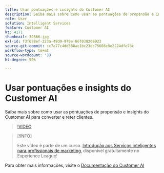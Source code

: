 ```yaml
---
title: Usar pontuações e insights do Customer AI
description: Saiba mais sobre como usar as pontuações de propensão e insights do Customer AI para converter e reter clientes.
role: User
solution: Intelligent Services
feature: Customer AI
kt: 4171
thumbnail: 32666.jpg
exl-id: f3f628ef-223a-48d9-979e-86f038268923
source-git-commit: cc7a77c4dd380ae1bc23dc75608e8e2224dfe78c
workflow-type: tm+mt
source-wordcount: '83'
ht-degree: 50%

---
```


# Usar pontuações e insights do Customer AI

Saiba mais sobre como usar as pontuações de propensão e insights do Customer AI para converter e reter clientes.

>[!VIDEO](https://video.tv.adobe.com/v/32666?quality=12&learn=on)

>[!INFO]
>
> Este vídeo é parte de um curso. [Introdução aos Serviços inteligentes para profissionais de marketing](https://experienceleague.adobe.com/?recommended=ExperiencePlatform-U-1-2020.1.intelligentservices), disponível gratuitamente no Experience League!

Para obter mais informações, visite o [Documentação do Customer AI](https://experienceleague.adobe.com/docs/experience-platform/intelligent-services/customer-ai/overview.html)
